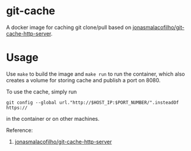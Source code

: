 # git-cache

A docker image for caching git clone/pull based on [jonasmalacofilho/git-cache-http-server][1].

# Usage

Use `make` to build the image and `make run` to run the container, which also creates a volume for storing cache and publish a port on 8080.

To use the cache, simply run

```
git config --global url."http://$HOST_IP:$PORT_NUMBER/".insteadOf https://
```

in the container or on other machines.

Reference:

 1. [jonasmalacofilho/git-cache-http-server][1]

[1]: https://github.com/jonasmalacofilho/git-cache-http-server
